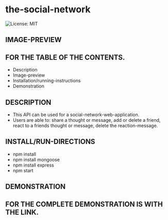 # the-social-network

![License: MIT](https://img.shields.io/badge/License-MIT-yellow.svg)

## IMAGE-PREVIEW

## FOR THE TABLE OF THE CONTENTS.
* Description
* Image-preview
* Installation/running-instructions
* Demonstration

## DESCRIPTION
* This API can be used for a social-network-web-application.
* Users are able to: share a thought or message, add or delete a friend, react to a friends thought or message, delete the reaction-message.

## INSTALL/RUN-DIRECTIONS
* npm install
* npm install mongoose
* npm install express
* npm start

## DEMONSTRATION


## FOR THE COMPLETE DEMONSTRATION IS WITH THE LINK.